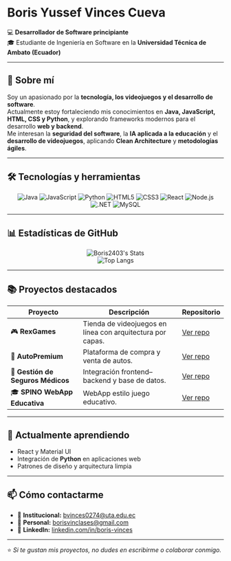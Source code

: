 # Boris Yussef Vinces Cueva

💻 **Desarrollador de Software principiante**  
🎓 Estudiante de Ingeniería en Software en la **Universidad Técnica de Ambato (Ecuador)**

---

## 🚀 Sobre mí
Soy un apasionado por la **tecnología, los videojuegos y el desarrollo de software**.  
Actualmente estoy fortaleciendo mis conocimientos en **Java, JavaScript, HTML, CSS y Python**, y explorando frameworks modernos para el desarrollo **web y backend**.  
Me interesan la **seguridad del software**, la **IA aplicada a la educación** y el **desarrollo de videojuegos**, aplicando **Clean Architecture** y **metodologías ágiles**.

---

## 🛠️ Tecnologías y herramientas
<p align="center">
  <img alt="Java" src="https://img.shields.io/badge/Java-ED8B00?style=for-the-badge&logo=openjdk&logoColor=white">
  <img alt="JavaScript" src="https://img.shields.io/badge/JavaScript-323330?style=for-the-badge&logo=javascript&logoColor=F7DF1E">
  <img alt="Python" src="https://img.shields.io/badge/Python-3776AB?style=for-the-badge&logo=python&logoColor=white">
  <img alt="HTML5" src="https://img.shields.io/badge/HTML5-E34F26?style=for-the-badge&logo=html5&logoColor=white">
  <img alt="CSS3" src="https://img.shields.io/badge/CSS3-1572B6?style=for-the-badge&logo=css3&logoColor=white">
  <img alt="React" src="https://img.shields.io/badge/React-20232A?style=for-the-badge&logo=react&logoColor=61DAFB">
  <img alt="Node.js" src="https://img.shields.io/badge/Node.js-43853D?style=for-the-badge&logo=node.js&logoColor=white">
  <img alt=".NET" src="https://img.shields.io/badge/.NET-512BD4?style=for-the-badge&logo=dotnet&logoColor=white">
  <img alt="MySQL" src="https://img.shields.io/badge/MySQL-005C84?style=for-the-badge&logo=mysql&logoColor=white">
</p>

---

## 📊 Estadísticas de GitHub
<p align="center">
  <img src="https://github-readme-stats.vercel.app/api?username=Boris2403&theme=tokyonight&show_icons=true&hide_border=false&count_private=true&border_radius=10" alt="Boris2403's Stats">
  <br>
  <img src="https://github-readme-stats.vercel.app/api/top-langs/?username=Boris2403&layout=compact&theme=tokyonight&border_radius=10" alt="Top Langs">
</p>

---

## 📚 Proyectos destacados

| Proyecto | Descripción | Repositorio |
|---|---|---|
| 🎮 **RexGames** | Tienda de videojuegos en línea con arquitectura por capas. | [Ver repo](https://github.com/Boris2403/RexGames) |
| 🚗 **AutoPremium** | Plataforma de compra y venta de autos. | [Ver repo](https://github.com/jonathan-jiron/AutoPremium) |
| 💼 **Gestión de Seguros Médicos** | Integración frontend–backend y base de datos. | [Ver repo](https://github.com/MateoAuz/SegurosApp) |
| 🎓 **SPINO WebApp Educativa** | WebApp estilo juego educativo. | [Ver repo](https://github.com/usuario/TowerDefense) |

---

## 🌱 Actualmente aprendiendo
- React y Material UI  
- Integración de **Python** en aplicaciones web  
- Patrones de diseño y arquitectura limpia  

---

## 📫 Cómo contactarme
- 📧 **Institucional:** bvinces0274@uta.edu.ec  
- 📧 **Personal:** borisvinclases@gmail.com  
- 💼 **LinkedIn:** [linkedin.com/in/boris-vinces](https://www.linkedin.com/in/boris-vinces-698296305)

---

⭐ *Si te gustan mis proyectos, no dudes en escribirme o colaborar conmigo.*
